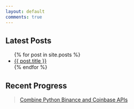 ```yaml
---
layout: default
comments: true
---
```

<h2>Latest Posts</h2>

<ul>
  {% for post in site.posts %}
    <li>
      <a href="{{ post.url }}">{{ post.title }}</a>
    </li>
  {% endfor %}
</ul>

<h2>Recent Progress</h2>
<blockquote class="trello-card"><a href="https://trello.com/c/ULG2wi9l/1-combine-python-binance-and-coinbase-apis">Combine Python Binance and Coinbase APIs</a></blockquote><script src="https://p.trellocdn.com/embed.min.js"></script>


